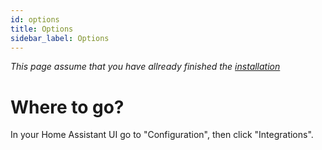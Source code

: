 ```yaml
---
id: options
title: Options
sidebar_label: Options
---
```


_This page assume that you have allready finished the [installation](/docs/installation/prerequisittes)_

# Where to go?

In your Home Assistant UI go to "Configuration", then click "Integrations".
